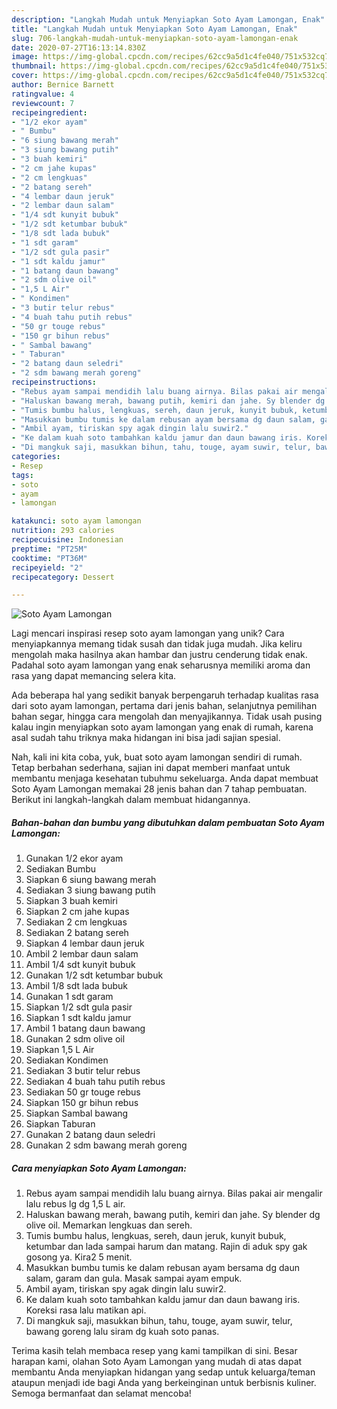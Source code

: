 ```yaml
---
description: "Langkah Mudah untuk Menyiapkan Soto Ayam Lamongan, Enak"
title: "Langkah Mudah untuk Menyiapkan Soto Ayam Lamongan, Enak"
slug: 706-langkah-mudah-untuk-menyiapkan-soto-ayam-lamongan-enak
date: 2020-07-27T16:13:14.830Z
image: https://img-global.cpcdn.com/recipes/62cc9a5d1c4fe040/751x532cq70/soto-ayam-lamongan-foto-resep-utama.jpg
thumbnail: https://img-global.cpcdn.com/recipes/62cc9a5d1c4fe040/751x532cq70/soto-ayam-lamongan-foto-resep-utama.jpg
cover: https://img-global.cpcdn.com/recipes/62cc9a5d1c4fe040/751x532cq70/soto-ayam-lamongan-foto-resep-utama.jpg
author: Bernice Barnett
ratingvalue: 4
reviewcount: 7
recipeingredient:
- "1/2 ekor ayam"
- " Bumbu"
- "6 siung bawang merah"
- "3 siung bawang putih"
- "3 buah kemiri"
- "2 cm jahe kupas"
- "2 cm lengkuas"
- "2 batang sereh"
- "4 lembar daun jeruk"
- "2 lembar daun salam"
- "1/4 sdt kunyit bubuk"
- "1/2 sdt ketumbar bubuk"
- "1/8 sdt lada bubuk"
- "1 sdt garam"
- "1/2 sdt gula pasir"
- "1 sdt kaldu jamur"
- "1 batang daun bawang"
- "2 sdm olive oil"
- "1,5 L Air"
- " Kondimen"
- "3 butir telur rebus"
- "4 buah tahu putih rebus"
- "50 gr touge rebus"
- "150 gr bihun rebus"
- " Sambal bawang"
- " Taburan"
- "2 batang daun seledri"
- "2 sdm bawang merah goreng"
recipeinstructions:
- "Rebus ayam sampai mendidih lalu buang airnya. Bilas pakai air mengalir lalu rebus lg dg 1,5 L air."
- "Haluskan bawang merah, bawang putih, kemiri dan jahe. Sy blender dg olive oil. Memarkan lengkuas dan sereh."
- "Tumis bumbu halus, lengkuas, sereh, daun jeruk, kunyit bubuk, ketumbar dan lada sampai harum dan matang. Rajin di aduk spy gak gosong ya. Kira2 5 menit."
- "Masukkan bumbu tumis ke dalam rebusan ayam bersama dg daun salam, garam dan gula. Masak sampai ayam empuk."
- "Ambil ayam, tiriskan spy agak dingin lalu suwir2."
- "Ke dalam kuah soto tambahkan kaldu jamur dan daun bawang iris. Koreksi rasa lalu matikan api."
- "Di mangkuk saji, masukkan bihun, tahu, touge, ayam suwir, telur, bawang goreng lalu siram dg kuah soto panas."
categories:
- Resep
tags:
- soto
- ayam
- lamongan

katakunci: soto ayam lamongan 
nutrition: 293 calories
recipecuisine: Indonesian
preptime: "PT25M"
cooktime: "PT36M"
recipeyield: "2"
recipecategory: Dessert

---
```



![Soto Ayam Lamongan](https://img-global.cpcdn.com/recipes/62cc9a5d1c4fe040/751x532cq70/soto-ayam-lamongan-foto-resep-utama.jpg)

Lagi mencari inspirasi resep soto ayam lamongan yang unik? Cara menyiapkannya memang tidak susah dan tidak juga mudah. Jika keliru mengolah maka hasilnya akan hambar dan justru cenderung tidak enak. Padahal soto ayam lamongan yang enak seharusnya memiliki aroma dan rasa yang dapat memancing selera kita.

Ada beberapa hal yang sedikit banyak berpengaruh terhadap kualitas rasa dari soto ayam lamongan, pertama dari jenis bahan, selanjutnya pemilihan bahan segar, hingga cara mengolah dan menyajikannya. Tidak usah pusing kalau ingin menyiapkan soto ayam lamongan yang enak di rumah, karena asal sudah tahu triknya maka hidangan ini bisa jadi sajian spesial.




Nah, kali ini kita coba, yuk, buat soto ayam lamongan sendiri di rumah. Tetap berbahan sederhana, sajian ini dapat memberi manfaat untuk membantu menjaga kesehatan tubuhmu sekeluarga. Anda dapat membuat Soto Ayam Lamongan memakai 28 jenis bahan dan 7 tahap pembuatan. Berikut ini langkah-langkah dalam membuat hidangannya.

<!--inarticleads1-->

##### Bahan-bahan dan bumbu yang dibutuhkan dalam pembuatan Soto Ayam Lamongan:

1. Gunakan 1/2 ekor ayam
1. Sediakan  Bumbu
1. Siapkan 6 siung bawang merah
1. Sediakan 3 siung bawang putih
1. Siapkan 3 buah kemiri
1. Siapkan 2 cm jahe kupas
1. Sediakan 2 cm lengkuas
1. Sediakan 2 batang sereh
1. Siapkan 4 lembar daun jeruk
1. Ambil 2 lembar daun salam
1. Ambil 1/4 sdt kunyit bubuk
1. Gunakan 1/2 sdt ketumbar bubuk
1. Ambil 1/8 sdt lada bubuk
1. Gunakan 1 sdt garam
1. Siapkan 1/2 sdt gula pasir
1. Siapkan 1 sdt kaldu jamur
1. Ambil 1 batang daun bawang
1. Gunakan 2 sdm olive oil
1. Siapkan 1,5 L Air
1. Sediakan  Kondimen
1. Sediakan 3 butir telur rebus
1. Sediakan 4 buah tahu putih rebus
1. Sediakan 50 gr touge rebus
1. Siapkan 150 gr bihun rebus
1. Siapkan  Sambal bawang
1. Siapkan  Taburan
1. Gunakan 2 batang daun seledri
1. Gunakan 2 sdm bawang merah goreng




<!--inarticleads2-->

##### Cara menyiapkan Soto Ayam Lamongan:

1. Rebus ayam sampai mendidih lalu buang airnya. Bilas pakai air mengalir lalu rebus lg dg 1,5 L air.
1. Haluskan bawang merah, bawang putih, kemiri dan jahe. Sy blender dg olive oil. Memarkan lengkuas dan sereh.
1. Tumis bumbu halus, lengkuas, sereh, daun jeruk, kunyit bubuk, ketumbar dan lada sampai harum dan matang. Rajin di aduk spy gak gosong ya. Kira2 5 menit.
1. Masukkan bumbu tumis ke dalam rebusan ayam bersama dg daun salam, garam dan gula. Masak sampai ayam empuk.
1. Ambil ayam, tiriskan spy agak dingin lalu suwir2.
1. Ke dalam kuah soto tambahkan kaldu jamur dan daun bawang iris. Koreksi rasa lalu matikan api.
1. Di mangkuk saji, masukkan bihun, tahu, touge, ayam suwir, telur, bawang goreng lalu siram dg kuah soto panas.




Terima kasih telah membaca resep yang kami tampilkan di sini. Besar harapan kami, olahan Soto Ayam Lamongan yang mudah di atas dapat membantu Anda menyiapkan hidangan yang sedap untuk keluarga/teman ataupun menjadi ide bagi Anda yang berkeinginan untuk berbisnis kuliner. Semoga bermanfaat dan selamat mencoba!
